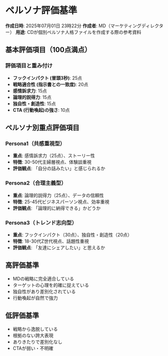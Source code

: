 # ペルソナ評価基準

**作成日時**: 2025年07月01日 23時22分
**作成者**: MD（マーケティングディレクター）
**用途**: CDが個別ペルソナ人格ファイルを作成する際の参考資料

## 基本評価項目（100点満点）

### 評価項目と重み付け
- **フックインパクト (冒頭3秒)**: 25点
- **戦略適合性 (指示書との一致度)**: 20点
- **感情訴求力**: 15点
- **論理的説得力**: 15点
- **独自性・創造性**: 15点
- **CTA (行動喚起)の強さ**: 10点

## ペルソナ別重点評価項目

### Persona1（共感重視型）
- **重点**: 感情訴求力（25点）、ストーリー性
- **特徴**: 30-50代主婦層視点、体験談重視
- **評価観点**: 「自分の話みたい」と感じられるか

### Persona2（合理主義型）
- **重点**: 論理的説得力（25点）、データの信頼性
- **特徴**: 25-45代ビジネスパーソン視点、効率重視
- **評価観点**: 「論理的に納得できる」かどうか

### Persona3（トレンド志向型）
- **重点**: フックインパクト（30点）、独自性・創造性（20点）
- **特徴**: 18-30代Z世代視点、話題性重視
- **評価観点**: 「友達にシェアしたい」と思えるか

## 高評価基準
- MDの戦略に完全適合している
- ターゲットの心理を的確に捉えている
- 独自性があり差別化されている
- 行動喚起が自然で強力

## 低評価基準
- 戦略から逸脱している
- 根拠のない誇大表現
- ありきたりで差別化なし
- CTAが弱い・不明確
